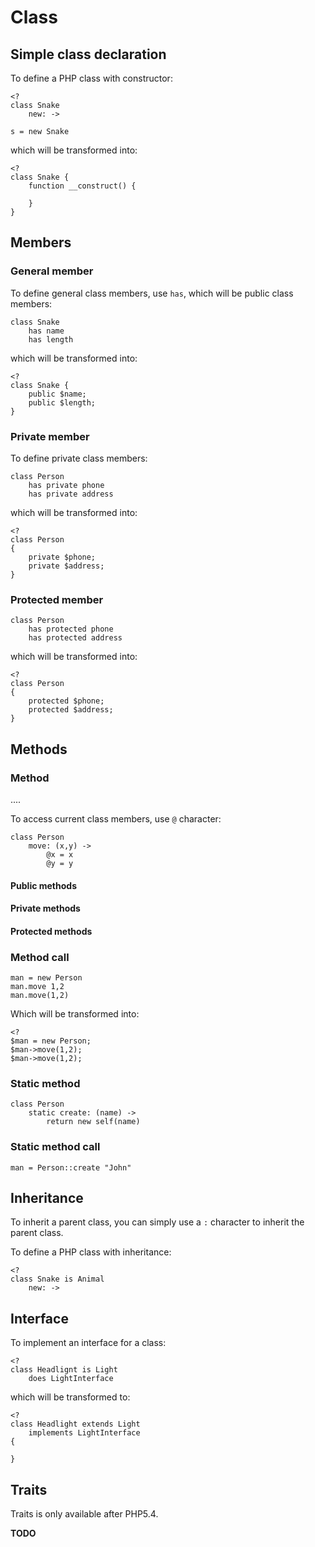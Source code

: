 Class
======

## Simple class declaration

To define a PHP class with constructor:

    <?
    class Snake
        new: ->

    s = new Snake

which will be transformed into:

    <?
    class Snake {
        function __construct() {

        }
    }


## Members

### General member

To define general class members, use `has`, which will be public class members:

    class Snake
        has name
        has length

which will be transformed into:

    <?
    class Snake {
        public $name;
        public $length;
    }

### Private member

To define private class members:

    class Person
        has private phone
        has private address

which will be transformed into:

    <?
    class Person 
    {
        private $phone;
        private $address;
    }

### Protected member

    class Person
        has protected phone
        has protected address

which will be transformed into:

    <?
    class Person 
    {
        protected $phone;
        protected $address;
    }

## Methods

### Method

....

To access current class members, use `@` character:

    class Person
        move: (x,y) ->
            @x = x
            @y = y

#### Public methods

#### Private methods

#### Protected methods


### Method call

    man = new Person
    man.move 1,2
    man.move(1,2)

Which will be transformed into:

    <?
    $man = new Person;
    $man->move(1,2);
    $man->move(1,2);

### Static method

    class Person
        static create: (name) ->
            return new self(name)

### Static method call

    man = Person::create "John"

## Inheritance

To inherit a parent class, you can simply use a `:` character to inherit the
parent class.

To define a PHP class with inheritance:

    <?
    class Snake is Animal
        new: ->



## Interface

To implement an interface for a class:

    <?
    class Headlignt is Light 
        does LightInterface

which will be transformed to:

    <?
    class Headlight extends Light 
        implements LightInterface
    {

    }

## Traits

Traits is only available after PHP5.4.

**TODO**

